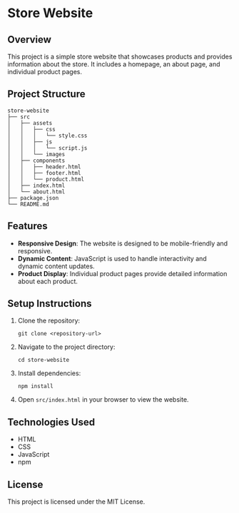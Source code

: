 # Store Website

## Overview
This project is a simple store website that showcases products and provides information about the store. It includes a homepage, an about page, and individual product pages.

## Project Structure
```
store-website
├── src
│   ├── assets
│   │   ├── css
│   │   │   └── style.css
│   │   ├── js
│   │   │   └── script.js
│   │   └── images
│   ├── components
│   │   ├── header.html
│   │   ├── footer.html
│   │   └── product.html
│   ├── index.html
│   └── about.html
├── package.json
└── README.md
```

## Features
- **Responsive Design**: The website is designed to be mobile-friendly and responsive.
- **Dynamic Content**: JavaScript is used to handle interactivity and dynamic content updates.
- **Product Display**: Individual product pages provide detailed information about each product.

## Setup Instructions
1. Clone the repository:
   ```
   git clone <repository-url>
   ```
2. Navigate to the project directory:
   ```
   cd store-website
   ```
3. Install dependencies:
   ```
   npm install
   ```
4. Open `src/index.html` in your browser to view the website.

## Technologies Used
- HTML
- CSS
- JavaScript
- npm

## License
This project is licensed under the MIT License.